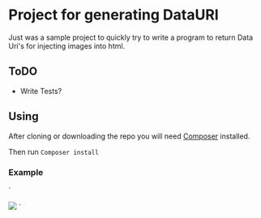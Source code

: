 # Project for generating DataURI

Just was a sample project to quickly try to write a program to return Data 
Uri's for injecting images into html.

## ToDO

- Write Tests?

## Using

After cloning or downloading the repo you will need 
[Composer](http://getcomposer.org) installed.

Then run
`Composer install`

### Example

`
<?php
require 'vendor/autoload.php';

use jnmorse\DataUri;
?>

<!doctype html>
<html lang="en">
<head>
    <meta charset="UTF-8">
    <title>test</title>
</head>
<body>
    <img src="<?=DataUri::make('image.jpg')?>">
</body>
</html>
`